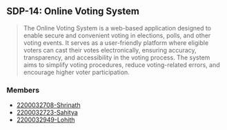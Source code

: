 
## SDP-14: Online Voting System

>The Online Voting System is a web-based application designed to enable secure and convenient voting in elections, polls, and other voting events. It serves as a user-friendly platform where eligible voters can cast their votes electronically, ensuring accuracy, transparency, and accessibility in the voting process. The system aims to simplify voting procedures, reduce voting-related errors, and encourage higher voter participation.
>

### Members

* [2200032708-Shrinath](https://github.com/MShrinath)
* [2200032723-Sahitya](https://github.com/vadlasahitya)
* [2200032949-Lohith](https://github.com/lohithkumar-j)
